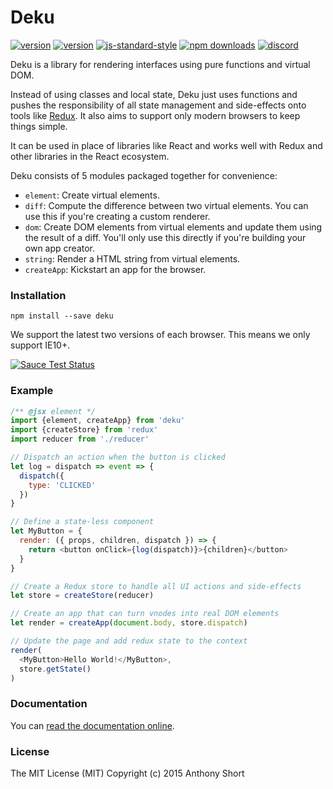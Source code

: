 # Deku

[![version](https://img.shields.io/travis/dekujs/deku.svg?style=flat-square)](https://travis-ci.org/dekujs/deku)
[![version](https://img.shields.io/npm/v/deku.svg?style=flat-square)](https://www.npmjs.com/package/deku)
[![js-standard-style](https://img.shields.io/badge/code%20style-standard-brightgreen.svg?style=flat-square)](https://github.com/feross/standard)
[![npm downloads](https://img.shields.io/npm/dm/deku.svg?style=flat-square)](https://www.npmjs.com/package/deku)
[![discord](https://img.shields.io/badge/Discord-Join%20Chat%20→-738BD7.svg?style=flat-square)](https://discord.gg/0gNkyCAVkDYsBaFe)

Deku is a library for rendering interfaces using pure functions and virtual DOM.

Instead of using classes and local state, Deku just uses functions and pushes the responsibility of all state management and side-effects onto tools like [Redux](http://redux.js.org/). It also aims to support only modern browsers to keep things simple.

It can be used in place of libraries like React and works well with Redux and other libraries in the React ecosystem.

Deku consists of 5 modules packaged together for convenience:

* `element`: Create virtual elements.
* `diff`: Compute the difference between two virtual elements. You can use this if you're creating a custom renderer.
* `dom`: Create DOM elements from virtual elements and update them using the result of a diff. You'll only use this directly if you're building your own app creator.
* `string`: Render a HTML string from virtual elements.
* `createApp`: Kickstart an app for the browser.

### Installation

```
npm install --save deku
```

We support the latest two versions of each browser. This means we only support IE10+.

[![Sauce Test Status](https://saucelabs.com/browser-matrix/deku.svg)](https://saucelabs.com/u/deku)

### Example

```js
/** @jsx element */
import {element, createApp} from 'deku'
import {createStore} from 'redux'
import reducer from './reducer'

// Dispatch an action when the button is clicked
let log = dispatch => event => {
  dispatch({
    type: 'CLICKED'
  })
}

// Define a state-less component
let MyButton = {
  render: ({ props, children, dispatch }) => {
    return <button onClick={log(dispatch)}>{children}</button>
  }
}

// Create a Redux store to handle all UI actions and side-effects
let store = createStore(reducer)

// Create an app that can turn vnodes into real DOM elements
let render = createApp(document.body, store.dispatch)

// Update the page and add redux state to the context
render(
  <MyButton>Hello World!</MyButton>,
  store.getState()
)
```

### Documentation

You can [read the documentation online](https://github.com/anthonyshort/deku/tree/master/docs).

### License

The MIT License (MIT) Copyright (c) 2015 Anthony Short
